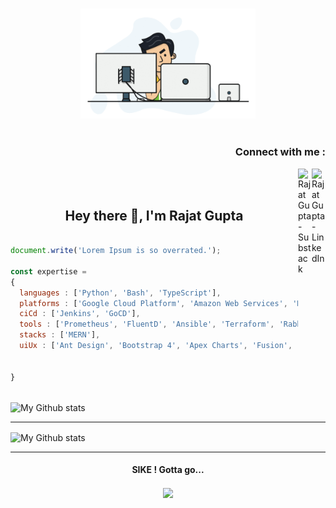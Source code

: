 <p align="center">
<br><img src="https://github.com/7rajatgupta/7rajatgupta/blob/main/dev-work.gif" width="280px"><br><br>
</p>
<h3 align="right">Connect with me :</h3>
<a href="https://linkedin.com/in/7rajatgupta">
  <img align="right" alt="Rajat Gupta - LinkedIn" width="22px" src="https://upload.wikimedia.org/wikipedia/commons/thumb/e/e9/Linkedin_icon.svg/256px-Linkedin_icon.svg.png"/>
</a>
<a href="https://rajatgupta.substack.com">
  <img align="right"  alt="Rajat Gupta - Substack" src="https://bucketeer-e05bbc84-baa3-437e-9518-adb32be77984.s3.amazonaws.com/public/images/810518bd-f11e-4814-ad4c-c4bdfab6b2eb_1000x1000.png" width="22px">
</a>
<br/>
<br/>
<h2 align="center">Hey there 👋, I'm Rajat Gupta</h1>


```js

document.write('Lorem Ipsum is so overrated.');

const expertise = 
{ 
  languages : ['Python', 'Bash', 'TypeScript'],
  platforms : ['Google Cloud Platform', 'Amazon Web Services', 'Kubernetes', 'Docker', 'ELK', 'inVision'],
  ciCd : ['Jenkins', 'GoCD'],
  tools : ['Prometheus', 'FluentD', 'Ansible', 'Terraform', 'RabbitMQ'],
  stacks : ['MERN'],
  uiUx : ['Ant Design', 'Bootstrap 4', 'Apex Charts', 'Fusion', 'Figma'],
  

}



```

 <img alt="My Github stats" align="center" border-radius="40px" width="800px" height="200px" src="https://github-readme-stats.vercel.app/api?username=7rajatgupta&count_private=true&show_icons=true&hide_border=true&theme=react" href="https://github.com/7rajatgupta"/>



---

<img alt="My Github stats" align="center" border-radius="40px" width="800px" height="200px" src="https://github-readme-streak-stats.herokuapp.com/?user=7rajatgupta&layout=compact" alt="git-stats" />

---

<center>
  <h4 align="center">SIKE ! Gotta go... </h4>
  <p align="center"> 
  <img src="https://uploads-ssl.webflow.com/59a79980dd2379000163014e/5b9ffafe9819e8e3b9fd1efe_CozyCal_Chris%27s%20mode%201.gif" align="center" height="300px" />
  </p>
  
</center>
